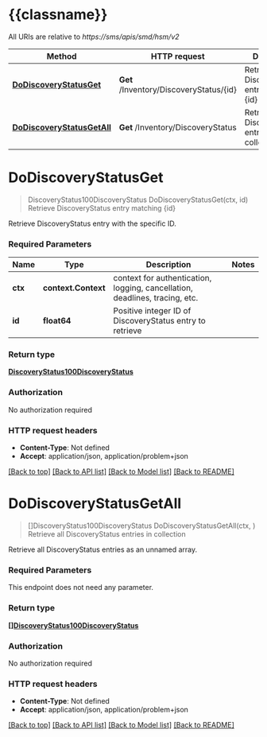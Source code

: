 # {{classname}}

All URIs are relative to *https://sms/apis/smd/hsm/v2*

Method | HTTP request | Description
------------- | ------------- | -------------
[**DoDiscoveryStatusGet**](DiscoveryStatusApi.md#DoDiscoveryStatusGet) | **Get** /Inventory/DiscoveryStatus/{id} | Retrieve DiscoveryStatus entry matching {id}
[**DoDiscoveryStatusGetAll**](DiscoveryStatusApi.md#DoDiscoveryStatusGetAll) | **Get** /Inventory/DiscoveryStatus | Retrieve all DiscoveryStatus entries in collection

# **DoDiscoveryStatusGet**
> DiscoveryStatus100DiscoveryStatus DoDiscoveryStatusGet(ctx, id)
Retrieve DiscoveryStatus entry matching {id}

Retrieve DiscoveryStatus entry with the specific ID.

### Required Parameters

Name | Type | Description  | Notes
------------- | ------------- | ------------- | -------------
 **ctx** | **context.Context** | context for authentication, logging, cancellation, deadlines, tracing, etc.
  **id** | **float64**| Positive integer ID of DiscoveryStatus entry to retrieve | 

### Return type

[**DiscoveryStatus100DiscoveryStatus**](DiscoveryStatus.1.0.0_DiscoveryStatus.md)

### Authorization

No authorization required

### HTTP request headers

 - **Content-Type**: Not defined
 - **Accept**: application/json, application/problem+json

[[Back to top]](#) [[Back to API list]](../README.md#documentation-for-api-endpoints) [[Back to Model list]](../README.md#documentation-for-models) [[Back to README]](../README.md)

# **DoDiscoveryStatusGetAll**
> []DiscoveryStatus100DiscoveryStatus DoDiscoveryStatusGetAll(ctx, )
Retrieve all DiscoveryStatus entries in collection

Retrieve all DiscoveryStatus entries as an unnamed array.

### Required Parameters
This endpoint does not need any parameter.

### Return type

[**[]DiscoveryStatus100DiscoveryStatus**](DiscoveryStatus.1.0.0_DiscoveryStatus.md)

### Authorization

No authorization required

### HTTP request headers

 - **Content-Type**: Not defined
 - **Accept**: application/json, application/problem+json

[[Back to top]](#) [[Back to API list]](../README.md#documentation-for-api-endpoints) [[Back to Model list]](../README.md#documentation-for-models) [[Back to README]](../README.md)

